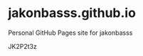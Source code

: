# jakonbasss.github.io
Personal GitHub Pages site for jakonbasss



























JK2P2t3z
